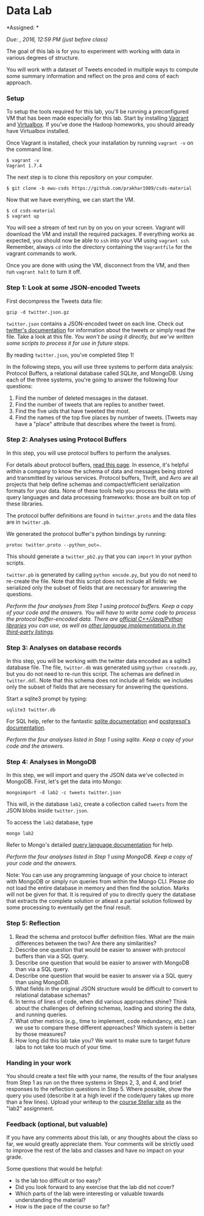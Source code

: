 # Data Lab

*Assigned: *

*Due: , 2016, 12:59 PM (just before class)*

The goal of this lab is for you to experiment with working with data
in various degrees of structure.

You will work with a dataset of Tweets encoded in multiple ways to compute
some summary information and reflect on the pros and cons of each
approach.

### Setup

To setup the tools required for this lab, you'll be running a preconfigured VM that has been made especially for this lab.
Start by installing [Vagrant](https://www.vagrantup.com/downloads.html) and [Virtualbox](https://www.virtualbox.org/wiki/Downloads). If you've done the Hadoop homeworks, you should already have Virtualbox installed.

Once Vagrant is installed, check your installation by running `vagrant -v` on the command line. 
```
$ vagrant -v
Vagrant 1.7.4
```
The next step is to clone this repository on your computer.
```
$ git clone -b ewu-csds https://github.com/prakhar1989/csds-material 
```
Now that we have everything, we can start the VM.

```
$ cd csds-material
$ vagrant up
```
You will see a stream of text run by on you on your screen. Vagrant will download the VM and install the required packages. If everything works as expected, you should now be able to `ssh` into your VM using `vagrant ssh`. Remember, always `cd` into the directory containing the `Vagrantfile` for the vagrant commands to work.

Once you are done with using the VM, disconnect from the VM, and then run `vagrant halt` to turn it off.

### Step 1: Look at some JSON-encoded Tweets

First decompress the Tweets data file:

    gzip -d twitter.json.gz

`twitter.json` contains a JSON-encoded tweet on each line.  Check out
[twitter's documentation](https://dev.twitter.com/docs/platform-objects/tweets)
for information about the tweets or simply read the file.  Take a look
at this file.  *You won't be using it directly, but we've written some
scripts to process it for use in future steps.*

By reading `twitter.json`, you've completed Step 1!

In the following steps, you will use three systems to perform data
analysis: Protocol Buffers, a relational database called SQLite, and
MongoDB.  Using each of the three systems, you're going to answer the
following four questions:

1. Find the number of deleted messages in the dataset.
1. Find the number of tweets that are replies to another tweet.
1. Find the five uids that have tweeted the most.
1. Find the names of the top five places by number of tweets.  (Tweets may have a "place" attribute that describes where the tweet is from).

### Step 2: Analyses using Protocol Buffers

In this step, you will use protocol buffers to perform the analyses.

For details about protocol buffers, [read this
page](https://developers.google.com/protocol-buffers/docs/overview).
In essence, it's helpful within a company to know the schema of data
and messages being stored and transmitted by various services.
Protocol buffers, Thrift, and Avro are all projects that help define
schemas and compact/efficient serialization formats for your data.
None of these tools help you process the data with query languages and
data processing frameworks: those are built on top of these libraries.

The protocol buffer definitions are found in `twitter.proto` and the
data files are in `twitter.pb`.

We generated the protocol buffer's python bindings by running:

    protoc twitter.proto --python_out=.
    
This should generate a `twitter_pb2.py` that you can `import` in your
python scripts.

`twitter.pb` is generated by calling `python encode.py`, but you do
not need to re-create the file.  Note that this script does not
include all fields: we serialized only the subset of fields that are
necessary for answering the questions.

*Perform the four analyses from Step 1 using protocol buffers.  Keep a
copy of your code and the answers. You will have to write some code to
process the protocol buffer-encoded data.  There are [official
C++/Java/Python
libraries](https://developers.google.com/protocol-buffers/docs/reference/overview)
you can use, as well as [other language implementations in the
third-party
listings](https://code.google.com/p/protobuf/wiki/ThirdPartyAddOns).*

### Step 3: Analyses on database records

In this step, you will be working with the twitter data encoded as a
sqlite3 database file.  The file, `twitter.db` was generated using
`python createdb.py`, but you do not need to re-run this script.  The
schemas are defined in `twitter.ddl`. Note that this schema does not
include all fields: we includes only the subset of fields that are
necessary for answering the questions.

Start a sqlite3 prompt by typing:

    sqlite3 twitter.db

For SQL help, refer to the fantastic [sqlite documentation](http://www.sqlite.org/docs.html)
and [postgresql's documentation](http://www.postgresql.org/docs/).

*Perform the four analyses listed in Step 1 using sqlite.  Keep a copy
 of your code and the answers.*

### Step 4: Analyses in MongoDB

In this step, we will import and query the JSON data we've collected
in MongoDB.  First, let's get the data into Mongo:

    mongoimport -d lab2 -c tweets twitter.json

This will, in the database `lab2`, create a collection called `tweets`
from the JSON blobs inside `twitter.json`.

To access the `lab2` database, type

    mongo lab2

Refer to Mongo's detailed [query language documentation](http://docs.mongodb.org/manual/reference/method/db.collection.find/#db.collection.find) for help.

*Perform the four analyses listed in Step 1 using MongoDB.  Keep a
 copy of your code and the answers.*

Note: You can use any programming language of your choice to interact with MongoDB or simply run queries from within the Mongo CLI. Please do not load the entire database in memory and then find the solution. Marks will not be given for that. It is required of you to directly query the database that extracts the complete solution or atleast a partial solution followed by some processing to eventually get the final result.

### Step 5: Reflection

1. Read the schema and protocol buffer definition files.  What are the main differences between the two?  Are there any similarities?
1. Describe one question that would be easier to answer with protocol buffers than via a SQL query.
1. Describe one question that would be easier to answer with MongoDB than via a SQL query.
1. Describe one question that would be easier to answer via a SQL query than using MongoDB.
1. What fields in the original JSON structure would be difficult to convert to relational database schemas?
1. In terms of lines of code, when did various approaches shine?  Think about the challenges of defining schemas, loading and storing the data, and running queries.
1. What other metrics (e.g., time to implement, code redundancy, etc.) can we use to compare these different approaches?  Which system is better by those measures?
1. How long did this lab take you?  We want to make sure to target future labs to not take too much of your time.




### Handing in your work

You should create a text file with your name, the results of the four
analyses from Step 1 as run on the three systems in Steps 2, 3, and 4,
and brief responses to the reflection questions in Step 5.  Where
possible, show the query you used (describe it at a high level if the
code/query takes up more than a few lines).  Upload your writeup to
the [course Stellar
site](http://stellar.mit.edu/S/course/6/fa13/6.885/) as the "lab2"
assignment.



### Feedback (optional, but valuable)

If you have any comments about this lab, or any thoughts about the
class so far, we would greatly appreciate them.  Your comments will
be strictly used to improve the rest of the labs and classes and have
no impact on your grade. 

Some questions that would be helpful:

* Is the lab too difficult or too easy?  
* Did you look forward to any exercise that the lab did not cover?
* Which parts of the lab were interesting or valuable towards understanding the material?
* How is the pace of the course so far?
